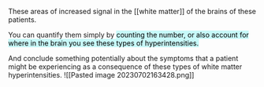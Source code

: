 
 These areas of increased signal in the [[white matter]] of the brains of these patients. 
 
 You can quantify them simply by <mark style="background: #ABF7F7A6;">counting the number, or also account for where in the brain you see these types of hyperintensities.</mark> 
 
 And conclude something potentially about the symptoms that a patient might be experiencing as a consequence of these types of white matter hyperintensities.
![[Pasted image 20230702163428.png]]
